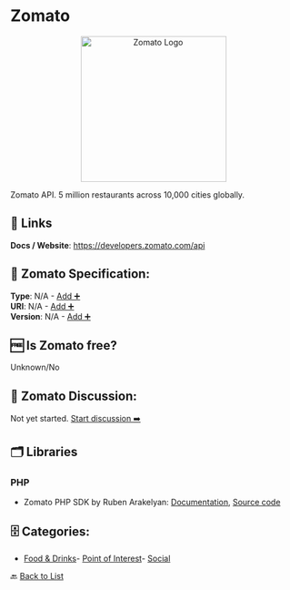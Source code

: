 # Zomato
<p align="center">
    <img width="256" src="https://raw.githubusercontent.com/apis-list/apis-list/main/apis/zomato/logo_256x256.png" alt="Zomato Logo"/>
</p>
Zomato API. 5 million restaurants across 10,000 cities globally.

##  🔗 Links
**Docs / Website**: https://developers.zomato.com/api

## 🧬 Zomato Specification:
**Type**: N/A - [Add ➕](https://github.com/apis-list/apis-list/edit/main/apis/zomato/zomato.yaml)  
**URI**: N/A - [Add ➕](https://github.com/apis-list/apis-list/edit/main/apis/zomato/zomato.yaml)  
**Version**: N/A - [Add ➕](https://github.com/apis-list/apis-list/edit/main/apis/zomato/zomato.yaml)

## 🆓 Is Zomato free?
 Unknown/No 

## 💬 Zomato Discussion:
Not yet started. [Start discussion ➡️](https://github.com/apis-list/apis-list/discussions/new)

## 🗂️ Libraries
### PHP
- Zomato PHP SDK by Ruben Arakelyan: [Documentation](https://packagist.org/packages/rubenarakelyan/zomato-api-php), [Source code](https://github.com/rubenarakelyan/zomato-api-php)


## 🗄️ Categories:
- [Food & Drinks](https://github.com/apis-list/apis-list#food--drinks-)- [Point of Interest](https://github.com/apis-list/apis-list#point-of-interest-)- [Social](https://github.com/apis-list/apis-list#social-)

🔙  [Back to List](https://github.com/apis-list/apis-list)
